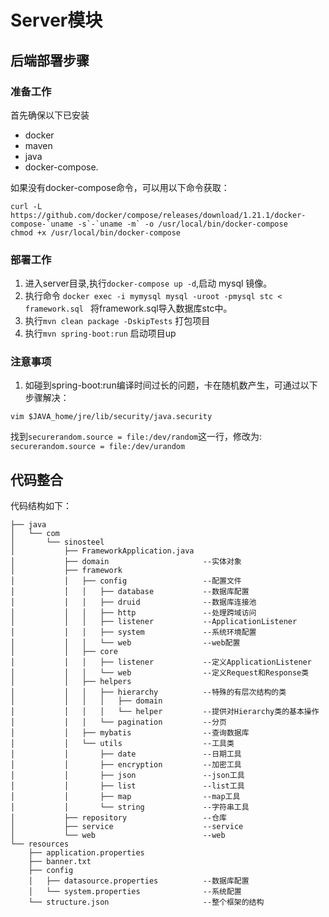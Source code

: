 # Server模块

## 后端部署步骤

### 准备工作
首先确保以下已安装

* docker
* maven
* java
* docker-compose.

如果没有docker-compose命令，可以用以下命令获取：
```
curl -L https://github.com/docker/compose/releases/download/1.21.1/docker-compose-`uname -s`-`uname -m` -o /usr/local/bin/docker-compose
chmod +x /usr/local/bin/docker-compose
```
### 部署工作

1. 进入server目录,执行`docker-compose up -d`,启动 mysql 镜像。
2. 执行命令
`docker exec -i mymysql mysql -uroot -pmysql stc < framework.sql `
   将framework.sql导入数据库stc中。
3. 执行`mvn clean package -DskipTests` 打包项目
4. 执行`mvn spring-boot:run` 启动项目up


### 注意事项

1. 如碰到spring-boot:run编译时间过长的问题，卡在随机数产生，可通过以下步骤解决：
	
```
vim $JAVA_home/jre/lib/security/java.security
```
找到`securerandom.source = file:/dev/random`这一行，修改为:
`securerandom.source = file:/dev/urandom`



## 代码整合
代码结构如下：
```aidl
├── java
│   └── com
│       └── sinosteel
│           ├── FrameworkApplication.java
│           ├── domain                     --实体对象
│           ├── framework                  
│           │   ├── config                 --配置文件
│           │   │   ├── database           --数据库配置
│           │   │   ├── druid              --数据库连接池
│           │   │   ├── http               --处理跨域访问
│           │   │   ├── listener           --ApplicationListener
│           │   │   ├── system             --系统环境配置
│           │   │   └── web                --web配置
│           │   ├── core
│           │   │   ├── listener           --定义ApplicationListener
│           │   │   └── web                --定义Request和Response类
│           │   ├── helpers
│           │   │   ├── hierarchy          --特殊的有层次结构的类
│           │   │   │   ├── domain
│           │   │   │   └── helper         --提供对Hierarchy类的基本操作
│           │   │   └── pagination         --分页
│           │   ├── mybatis                --查询数据库
│           │   └── utils                  --工具类
│           │       ├── date               --日期工具
│           │       ├── encryption         --加密工具
│           │       ├── json               --json工具
│           │       ├── list               --list工具
│           │       ├── map                --map工具
│           │       └── string             --字符串工具
│           ├── repository                 --仓库
│           ├── service                    --service
│           └── web                        --web
└── resources                              
    ├── application.properties
    ├── banner.txt
    ├── config
    │   ├── datasource.properties          --数据库配置
    │   └── system.properties              --系统配置
    └── structure.json                     --整个框架的结构
```
